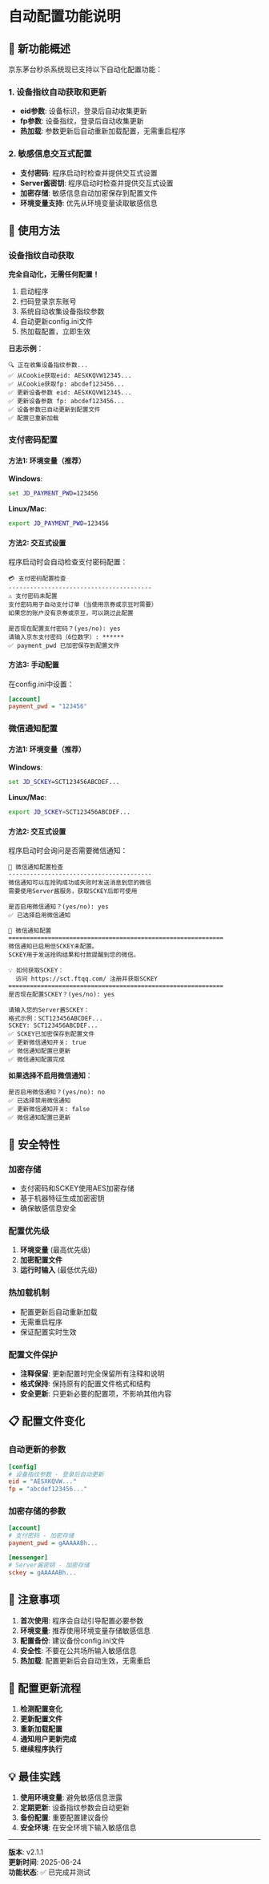 # 自动配置功能说明

## 🚀 新功能概述

京东茅台秒杀系统现已支持以下自动化配置功能：

### 1. 设备指纹自动获取和更新
- **eid参数**: 设备标识，登录后自动收集更新
- **fp参数**: 设备指纹，登录后自动收集更新
- **热加载**: 参数更新后自动重新加载配置，无需重启程序

### 2. 敏感信息交互式配置
- **支付密码**: 程序启动时检查并提供交互式设置
- **Server酱密钥**: 程序启动时检查并提供交互式设置
- **加密存储**: 敏感信息自动加密保存到配置文件
- **环境变量支持**: 优先从环境变量读取敏感信息

## 🔧 使用方法

### 设备指纹自动获取

**完全自动化，无需任何配置！**

1. 启动程序
2. 扫码登录京东账号
3. 系统自动收集设备指纹参数
4. 自动更新config.ini文件
5. 热加载配置，立即生效

**日志示例**：
```
🔍 正在收集设备指纹参数...
✅ 从Cookie获取eid: AESXKQVW12345...
✅ 从Cookie获取fp: abcdef123456...
✅ 更新设备参数 eid: AESXKQVW12345...
✅ 更新设备参数 fp: abcdef123456...
✅ 设备参数已自动更新到配置文件
✅ 配置已重新加载
```

### 支付密码配置

#### 方法1: 环境变量（推荐）

**Windows**:
```cmd
set JD_PAYMENT_PWD=123456
```

**Linux/Mac**:
```bash
export JD_PAYMENT_PWD=123456
```

#### 方法2: 交互式设置

程序启动时会自动检查支付密码配置：

```
💳 支付密码配置检查
----------------------------------------
⚠️ 支付密码未配置
支付密码用于自动支付订单（当使用京券或京豆时需要）
如果您的账户没有京券或京豆，可以跳过此配置

是否现在配置支付密码？(yes/no): yes
请输入京东支付密码（6位数字）: ******
✅ payment_pwd 已加密保存到配置文件
```

#### 方法3: 手动配置

在config.ini中设置：
```ini
[account]
payment_pwd = "123456"
```

### 微信通知配置

#### 方法1: 环境变量（推荐）

**Windows**:
```cmd
set JD_SCKEY=SCT123456ABCDEF...
```

**Linux/Mac**:
```bash
export JD_SCKEY=SCT123456ABCDEF...
```

#### 方法2: 交互式设置

程序启动时会询问是否需要微信通知：

```
📱 微信通知配置检查
----------------------------------------
微信通知可以在抢购成功或失败时发送消息到您的微信
需要使用Server酱服务，获取SCKEY后即可使用

是否启用微信通知？(yes/no): yes
✅ 已选择启用微信通知

🔔 微信通知配置
============================================================
微信通知已启用但SCKEY未配置。
SCKEY用于发送抢购结果和付款提醒到您的微信。

💡 如何获取SCKEY：
  访问 https://sct.ftqq.com/ 注册并获取SCKEY
============================================================
是否现在配置SCKEY？(yes/no): yes

请输入您的Server酱SCKEY：
格式示例：SCT123456ABCDEF...
SCKEY: SCT123456ABCDEF...
✅ SCKEY已加密保存到配置文件
✅ 更新微信通知开关: true
✅ 微信通知配置已更新
✅ 微信通知配置完成
```

**如果选择不启用微信通知**：
```
是否启用微信通知？(yes/no): no
✅ 已选择禁用微信通知
✅ 更新微信通知开关: false
✅ 微信通知配置已更新
```

## 🔐 安全特性

### 加密存储
- 支付密码和SCKEY使用AES加密存储
- 基于机器特征生成加密密钥
- 确保敏感信息安全

### 配置优先级
1. **环境变量** (最高优先级)
2. **加密配置文件**
3. **运行时输入** (最低优先级)

### 热加载机制
- 配置更新后自动重新加载
- 无需重启程序
- 保证配置实时生效

### 配置文件保护
- **注释保留**: 更新配置时完全保留所有注释和说明
- **格式保持**: 保持原有的配置文件格式和结构
- **安全更新**: 只更新必要的配置项，不影响其他内容

## 📋 配置文件变化

### 自动更新的参数
```ini
[config]
# 设备指纹参数 - 登录后自动更新
eid = "AESXKQVW..."
fp = "abcdef123456..."
```

### 加密存储的参数
```ini
[account]
# 支付密码 - 加密存储
payment_pwd = gAAAAABh...

[messenger]
# Server酱密钥 - 加密存储
sckey = gAAAAABh...
```

## 🚨 注意事项

1. **首次使用**: 程序会自动引导配置必要参数
2. **环境变量**: 推荐使用环境变量存储敏感信息
3. **配置备份**: 建议备份config.ini文件
4. **安全性**: 不要在公共场所输入敏感信息
5. **热加载**: 配置更新后会自动生效，无需重启

## 🔄 配置更新流程

1. **检测配置变化**
2. **更新配置文件**
3. **重新加载配置**
4. **通知用户更新完成**
5. **继续程序执行**

## 💡 最佳实践

1. **使用环境变量**: 避免敏感信息泄露
2. **定期更新**: 设备指纹参数会自动更新
3. **备份配置**: 重要配置建议备份
4. **安全环境**: 在安全环境下输入敏感信息

---

**版本**: v2.1.1  
**更新时间**: 2025-06-24  
**功能状态**: ✅ 已完成并测试
